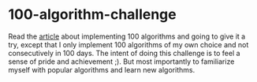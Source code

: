 # 100-algorithm-challenge
Read the [article](https://medium.com/100-days-of-algorithms/100-days-of-algorithms-challenge-41996f7e1ec8) about implementing 100 algorithms and going to give it a try, except that I only implement 100 algorithms 
of my own choice and not consecutively in 100 days. The intent of doing this challenge is to feel a sense of pride and achievement ;). But most importantly
to familiarize myself with popular algorithms and learn new algorithms. 
